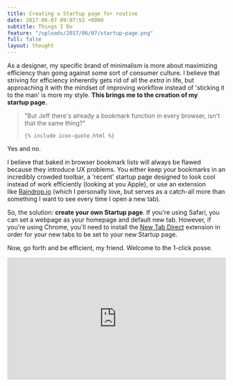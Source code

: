 ```yaml
---
title: Creating a Startup page for routine
date: 2017-06-07 09:07:53 +0000
subtitle: Things I Do
feature: "/uploads/2017/06/07/startup-page.png"
full: false
layout: thought
---
```



As a designer, my specific brand of minimalism is more about maximizing efficiency than going against some sort of consumer culture. I believe that striving for efficiency inherently gets rid of all the *extra* in life, but approaching it with the mindset of improving workflow instead of 'sticking it to the man' is more my style. **This brings me to the creation of my startup page.**

<blockquote>
    "But Jeff there's already a bookmark function in every browser, isn't that the same thing?"

    {% include icon-quote.html %}
</blockquote>

Yes and no.

I believe that baked in browser bookmark lists will always be flawed because they introduce UX problems. You either keep your bookmarks in an incredibly crowded toolbar, a 'recent' startup page designed to look cool instead of work efficiently (looking at you Apple), or use an extension like [Raindrop.io](http://www.raindrop.io) (which I personally love, but serves as a catch-all more than something I want to see every time I open a new tab).

So, the solution: **create your own Startup page**. If you're using Safari, you can set a webpage as your homepage and default new tab. However, if you're using Chrome, you'll need to install the [New Tab Direct](https://chrome.google.com/webstore/detail/new-tab-redirect/icpgjfneehieebagbmdbhnlpiopdcmna?utm_source=chrome-app-launcher-info-dialog) extension in order for your new tabs to be set to your new Startup page.

Now, go forth and be efficient, my friend. Welcome to the 1-click posse.

<div style="width:100%;height:0;padding-bottom:56%;position:relative;"><iframe src="https://giphy.com/embed/3o6ZtqXIm3qnMdVLag" width="100%" height="100%" style="position:absolute" frameBorder="0" class="giphy-embed" allowFullScreen></iframe></div>
